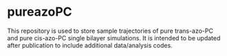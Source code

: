 # pureazoPC

This repository is used to store sample trajectories of pure trans-azo-PC and pure cis-azo-PC single bilayer simulations.  It is intended to be updated after publication to include additional data/analysis codes.
